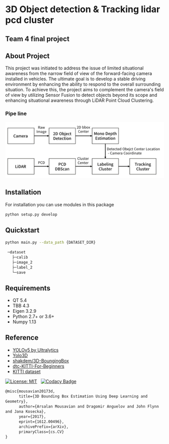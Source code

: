 # 3D Object detection & Tracking lidar pcd cluster

## Team 4 final project

## About Project

This project was initiated to address the issue of limited situational awareness from the narrow field of view of the forward-facing camera installed in vehicles. The ultimate goal is to develop a stable driving environment by enhancing the ability to respond to the overall surrounding situation. To achieve this, the project aims to complement the camera's field of view by utilizing Sensor Fusion to detect objects beyond its scope and enhancing situational awareness through LiDAR Point Cloud Clustering.

### Pipe line
![Pipe_line](./README_resource/1.png)  

## Installation
For installation you can use modules in this package
```bash
python setup.py develop
```

## Quickstart

```bash
python main.py --data_path {DATASET_DIR}
```

```
 ─dataset
   ├─calib
   ├─image_2
   ├─label_2
   └─save
```

## Requirements

* QT 5.4
* TBB 4.3
* Eigen 3.2.9
* Python 2.7+ or 3.6+
* Numpy 1.13
 
## Reference
- [YOLOv5 by Ultralytics](https://github.com/ultralytics/yolov5)
- [Yolo3D](https://github.com/ruhyadi/YOLO3D)
- [shakdem/3D-BoungingBox](https://github.com/skhadem/3D-BoundingBox)
- [dtc-KITTI-For-Beginners](https://github.com/dtczhl/dtc-KITTI-For-Beginners)
- [KITTI dataset](http://www.cvlibs.net/datasets/kitti)

[![License: MIT](https://img.shields.io/badge/License-MIT-yellow.svg)](https://opensource.org/licenses/MIT)
&nbsp;
[![Codacy Badge](https://api.codacy.com/project/badge/Grade/17286ebe340041739ecdf6402377585e)](https://www.codacy.com/app/dtczhl/dtc-KITTI-For-Beginners?utm_source=github.com&amp;utm_medium=referral&amp;utm_content=dtczhl/dtc-KITTI-For-Beginners&amp;utm_campaign=Badge_Grade)

```
@misc{mousavian20173d,
      title={3D Bounding Box Estimation Using Deep Learning and Geometry}, 
      author={Arsalan Mousavian and Dragomir Anguelov and John Flynn and Jana Kosecka},
      year={2017},
      eprint={1612.00496},
      archivePrefix={arXiv},
      primaryClass={cs.CV}
}
```
